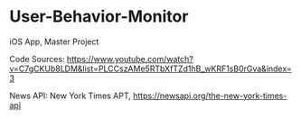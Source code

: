# User-Behavior-Monitor
iOS App, Master Project


Code Sources: https://www.youtube.com/watch?v=C7gCKUb8LDM&list=PLCCszAMe5RTbXfTZd1hB_wKRF1sB0rGva&index=3


News API: New York Times APT, https://newsapi.org/the-new-york-times-api
